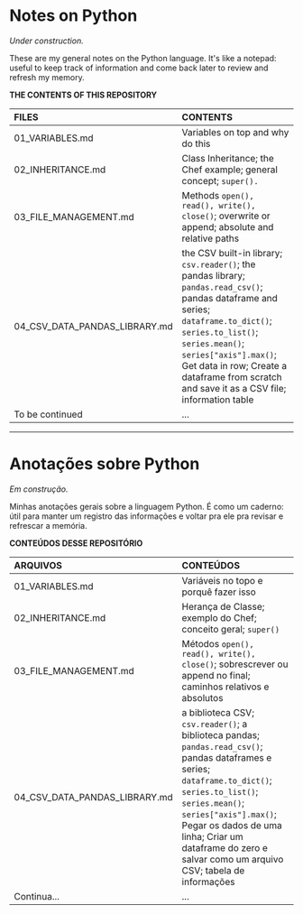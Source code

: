 # Notes on Python

*Under construction.*

These are my general notes on the Python language. It's like a notepad: useful to keep track of information and come back later to review and refresh my memory.

**THE CONTENTS OF THIS REPOSITORY**

FILES | CONTENTS
:----- | :---------
01_VARIABLES.md | Variables on top and why do this
02_INHERITANCE.md | Class Inheritance; the Chef example; general concept; ```super().```
03_FILE_MANAGEMENT.md | Methods ```open(), read(), write(), close()```; overwrite or append; absolute and relative paths
04_CSV_DATA_PANDAS_LIBRARY.md | the CSV built-in library; ```csv.reader()```; the pandas library; ```pandas.read_csv()```; pandas dataframe and series; ```dataframe.to_dict()```; ```series.to_list()```; ```series.mean()```; ```series["axis"].max()```; Get data in row; Create a dataframe from scratch and save it as a CSV file; information table
To be continued | ...

---

# Anotações sobre Python

*Em construção.*

Minhas anotações gerais sobre a linguagem Python. É como um caderno: útil para manter um registro das informações e voltar pra ele pra revisar e refrescar a memória.

**CONTEÚDOS DESSE REPOSITÓRIO**

ARQUIVOS | CONTEÚDOS
:-------- | :---------
01_VARIABLES.md | Variáveis no topo e porquê fazer isso
02_INHERITANCE.md | Herança de Classe; exemplo do Chef; conceito geral; ```super()```
03_FILE_MANAGEMENT.md | Métodos ```open(), read(), write(), close()```; sobrescrever ou append no final; caminhos relativos e absolutos 
04_CSV_DATA_PANDAS_LIBRARY.md | a biblioteca CSV; ```csv.reader()```; a biblioteca pandas; ```pandas.read_csv()```; pandas dataframes e series; ```dataframe.to_dict()```; ```series.to_list()```; ```series.mean()```; ```series["axis"].max()```; Pegar os dados de uma linha; Criar um dataframe do zero e salvar como um arquivo CSV; tabela de informações
Continua... | ...


